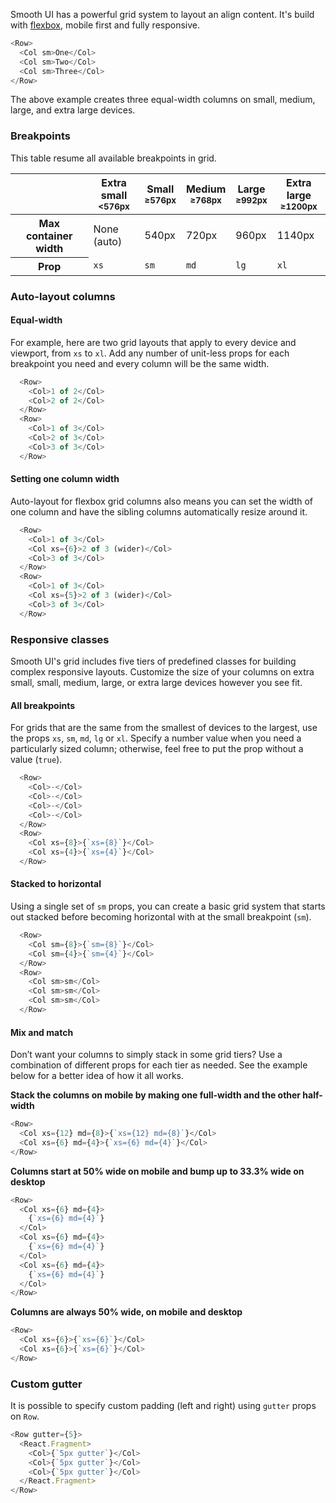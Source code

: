 Smooth UI has a powerful grid system to layout an align content. It's build with [flexbox](https://developer.mozilla.org/en-US/docs/Web/CSS/CSS_Flexible_Box_Layout/Using_CSS_flexible_boxes), mobile first and fully responsive.

```js
<Row>
  <Col sm>One</Col>
  <Col sm>Two</Col>
  <Col sm>Three</Col>
</Row>
```

The above example creates three equal-width columns on small, medium, large, and extra large devices.

### Breakpoints

This table resume all available breakpoints in grid.

<table>
  <thead>
    <tr>
      <th></th>
      <th>
        Extra small<br>
        <small><576px</small>
      </th>
      <th>
        Small<br>
        <small>≥576px</small>
      </th>
      <th>
        Medium<br>
        <small>≥768px</small>
      </th>
      <th>
        Large<br>
        <small>≥992px</small>
      </th>
      <th>
        Extra large<br>
        <small>≥1200px</small>
      </th>
    </tr>
  </thead>
  <tbody>
    <tr>
      <th>Max container width</th>
      <td>None (auto)</td>
      <td>540px</td>
      <td>720px</td>
      <td>960px</td>
      <td>1140px</td>
    </tr>
    <tr>
      <th>Prop</th>
      <td><code>xs</code></td>
      <td><code>sm</code></td>
      <td><code>md</code></td>
      <td><code>lg</code></td>
      <td><code>xl</code></td>
    </tr>
  </tbody>
</table>

### Auto-layout columns

#### Equal-width

For example, here are two grid layouts that apply to every device and viewport, from `xs` to `xl`. Add any number of unit-less props for each breakpoint you need and every column will be the same width.

```js
  <Row>
    <Col>1 of 2</Col>
    <Col>2 of 2</Col>
  </Row>
  <Row>
    <Col>1 of 3</Col>
    <Col>2 of 3</Col>
    <Col>3 of 3</Col>
  </Row>
```

#### Setting one column width

Auto-layout for flexbox grid columns also means you can set the width of one column and have the sibling columns automatically resize around it.

```js
  <Row>
    <Col>1 of 3</Col>
    <Col xs={6}>2 of 3 (wider)</Col>
    <Col>3 of 3</Col>
  </Row>
  <Row>
    <Col>1 of 3</Col>
    <Col xs={5}>2 of 3 (wider)</Col>
    <Col>3 of 3</Col>
  </Row>
```

### Responsive classes

Smooth UI's grid includes five tiers of predefined classes for building complex responsive layouts. Customize the size of your columns on extra small, small, medium, large, or extra large devices however you see fit.

#### All breakpoints

For grids that are the same from the smallest of devices to the largest, use the props `xs`, `sm`, `md`, `lg` or `xl`. Specify a number value when you need a particularly sized column; otherwise, feel free to put the prop without a value (`true`).

```js
  <Row>
    <Col>-</Col>
    <Col>-</Col>
    <Col>-</Col>
    <Col>-</Col>
  </Row>
  <Row>
    <Col xs={8}>{`xs={8}`}</Col>
    <Col xs={4}>{`xs={4}`}</Col>
  </Row>
```

#### Stacked to horizontal

Using a single set of `sm` props, you can create a basic grid system that starts out stacked before becoming horizontal with at the small breakpoint (`sm`).

```js
  <Row>
    <Col sm={8}>{`sm={8}`}</Col>
    <Col sm={4}>{`sm={4}`}</Col>
  </Row>
  <Row>
    <Col sm>sm</Col>
    <Col sm>sm</Col>
    <Col sm>sm</Col>
  </Row>
```

#### Mix and match

Don’t want your columns to simply stack in some grid tiers? Use a combination of different props for each tier as needed. See the example below for a better idea of how it all works.

**Stack the columns on mobile by making one full-width and the other half-width**

```js
<Row>
  <Col xs={12} md={8}>{`xs={12} md={8}`}</Col>
  <Col xs={6} md={4}>{`xs={6} md={4}`}</Col>
</Row>
```

**Columns start at 50% wide on mobile and bump up to 33.3% wide on desktop**

```js
<Row>
  <Col xs={6} md={4}>
    {`xs={6} md={4}`}
  </Col>
  <Col xs={6} md={4}>
    {`xs={6} md={4}`}
  </Col>
  <Col xs={6} md={4}>
    {`xs={6} md={4}`}
  </Col>
</Row>
```

**Columns are always 50% wide, on mobile and desktop**

```js
<Row>
  <Col xs={6}>{`xs={6}`}</Col>
  <Col xs={6}>{`xs={6}`}</Col>
</Row>
```

### Custom gutter

It is possible to specify custom padding (left and right) using `gutter` props on `Row`.

```js
<Row gutter={5}>
  <React.Fragment>
    <Col>{`5px gutter`}</Col>
    <Col>{`5px gutter`}</Col>
    <Col>{`5px gutter`}</Col>
  </React.Fragment>
</Row>
```
